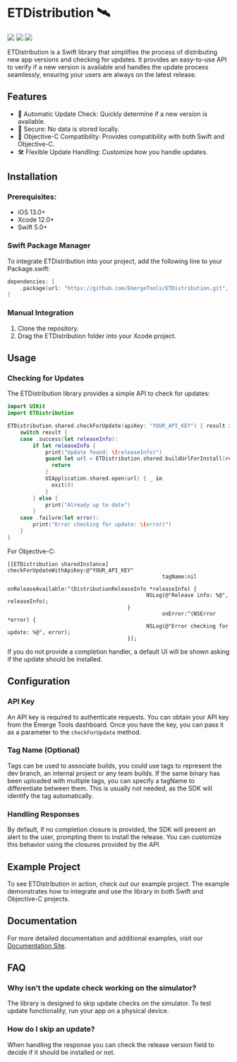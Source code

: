 # ETDistribution 🛰️

[![](https://img.shields.io/badge/dynamic/json?url=https%3A%2F%2Fwww.emergetools.com%2Fapi%2Fv2%2Fpublic_new_build%3FexampleId%3Detdistribution.ETDistribution%26platform%3Dios%26badgeOption%3Dversion_and_max_install_size%26buildType%3Dmanual&query=$.badgeMetadata&label=ETDistribution&logo=apple)](https://www.emergetools.com/app/example/ios/etdistribution.ETDistribution/manual)
[![](https://img.shields.io/endpoint?url=https%3A%2F%2Fswiftpackageindex.com%2Fapi%2Fpackages%2FEmergeTools%2FETDistribution%2Fbadge%3Ftype%3Dswift-versions)](https://swiftpackageindex.com/EmergeTools/ETDistribution)
[![](https://img.shields.io/endpoint?url=https%3A%2F%2Fswiftpackageindex.com%2Fapi%2Fpackages%2FEmergeTools%2FETDistribution%2Fbadge%3Ftype%3Dplatforms)](https://swiftpackageindex.com/EmergeTools/ETDistribution)

ETDistribution is a Swift library that simplifies the process of distributing new app versions and checking for updates. It provides an easy-to-use API to verify if a new version is available and handles the update process seamlessly, ensuring your users are always on the latest release.

## Features

- 🚀 Automatic Update Check: Quickly determine if a new version is available.
- 🔑 Secure: No data is stored locally.
- 🎯 Objective-C Compatibility: Provides compatibility with both Swift and Objective-C.
- 🛠️ Flexible Update Handling: Customize how you handle updates.

## Installation

### Prerequisites:
- iOS 13.0+
- Xcode 12.0+
- Swift 5.0+

### Swift Package Manager

To integrate ETDistribution into your project, add the following line to your Package.swift:
```swift
dependencies: [
    .package(url: "https://github.com/EmergeTools/ETDistribution.git", from: "v0.1.0")
]
```

### Manual Integration
1.	Clone the repository.
2.	Drag the ETDistribution folder into your Xcode project.

## Usage

### Checking for Updates
The ETDistribution library provides a simple API to check for updates:
```swift
import UIKit
import ETDistribution

ETDistribution.shared.checkForUpdate(apiKey: "YOUR_API_KEY") { result in
    switch result {
    case .success(let releaseInfo):
        if let releaseInfo {
            print("Update found: \(releaseInfo)")
            guard let url = ETDistribution.shared.buildUrlForInstall(releaseInfo.downloadUrl) else {
              return
            }
            UIApplication.shared.open(url) { _ in
              exit(0)
            }
        } else {
            print("Already up to date")
        }
    case .failure(let error):
        print("Error checking for update: \(error)")
    }
}
```

For Objective-C:
```objc
[[ETDistribution sharedInstance] checkForUpdateWithApiKey:@"YOUR_API_KEY"
                                                 tagName:nil
                                      onReleaseAvailable:^(DistributionReleaseInfo *releaseInfo) {
                                            NSLog(@"Release info: %@", releaseInfo);
                                      }
                                                 onError:^(NSError *error) {
                                            NSLog(@"Error checking for update: %@", error);
                                      }];
```

If you do not provide a completion handler, a default UI will be shown asking if the update should be installed.

## Configuration

### API Key

An API key is required to authenticate requests. You can obtain your API key from the Emerge Tools dashboard. Once you have the key, you can pass it as a parameter to the `checkForUpdate` method.

### Tag Name (Optional)

Tags can be used to associate builds, you could use tags to represent the dev branch, an internal project or any team builds. If the same binary has been uploaded with multiple tags, you can specify a tagName to differentiate between them. This is usually not needed, as the SDK will identify the tag automatically.

### Handling Responses

By default, if no completion closure is provided, the SDK will present an alert to the user, prompting them to install the release. You can customize this behavior using the closures provided by the API.

## Example Project
To see ETDistribution in action, check out our example project. The example demonstrates how to integrate and use the library in both Swift and Objective-C projects.

## Documentation

For more detailed documentation and additional examples, visit our [Documentation Site](https://docs.emergetools.com/).

## FAQ

### Why isn’t the update check working on the simulator?

The library is designed to skip update checks on the simulator. To test update functionality, run your app on a physical device.

### How do I skip an update?

When handling the response you can check the release version field to decide if it should be installed or not.
